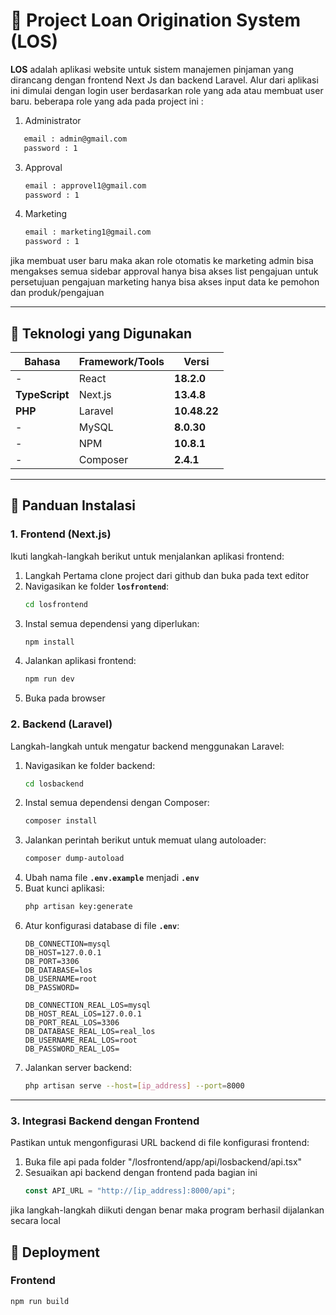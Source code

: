 # 🌿 **Project Loan Origination System (LOS)**

**LOS** adalah aplikasi website untuk sistem manajemen pinjaman yang dirancang dengan frontend Next Js dan backend Laravel. Alur dari aplikasi ini dimulai dengan login user berdasarkan role yang ada atau membuat user baru. 
beberapa role yang ada pada project ini :
1. Administrator
```bash
   email : admin@gmail.com
   password : 1
```
3. Approval
   ```bash
   email : approvel1@gmail.com
   password : 1
   ```
5. Marketing
   ```bash
   email : marketing1@gmail.com
   password : 1
   ```
jika membuat user baru maka akan role otomatis ke marketing
admin bisa mengakses semua sidebar
approval hanya bisa akses list pengajuan untuk persetujuan pengajuan
marketing hanya bisa akses input data ke pemohon dan produk/pengajuan

---

## **📌 Teknologi yang Digunakan**

| **Bahasa**        | **Framework/Tools**       | **Versi**        |
|--------------------|---------------------------|------------------|
| -                  | React                    | **18.2.0**       |
| **TypeScript**     | Next.js                  | **13.4.8**       |
| **PHP**            | Laravel                  | **10.48.22**     |
| -                  | MySQL                    | **8.0.30**       |
| -                  | NPM                      | **10.8.1**       |
| -                  | Composer                 | **2.4.1**        |

---

## **📖 Panduan Instalasi**

### **1. Frontend (Next.js)**  
Ikuti langkah-langkah berikut untuk menjalankan aplikasi frontend:  
1. Langkah Pertama clone project dari github dan buka pada text editor
2. Navigasikan ke folder **`losfrontend`**:
   ```bash
   cd losfrontend
   ```  
3. Instal semua dependensi yang diperlukan:  
   ```bash
   npm install
   ```  
4. Jalankan aplikasi frontend:  
   ```bash
   npm run dev
   ```
5. Buka pada browser

### **2. Backend (Laravel)**  
Langkah-langkah untuk mengatur backend menggunakan Laravel:  
1. Navigasikan ke folder backend:  
   ```bash
   cd losbackend
   ```  
2. Instal semua dependensi dengan Composer:  
   ```bash
   composer install
   ```
3. Jalankan perintah berikut untuk memuat ulang autoloader:
   ```bash
   composer dump-autoload
   ```
4. Ubah nama file **`.env.example`** menjadi **`.env`**
5. Buat kunci aplikasi:
   ```bash
   php artisan key:generate
   ```  
6. Atur konfigurasi database di file **`.env`**:  
   ```env
   DB_CONNECTION=mysql
   DB_HOST=127.0.0.1
   DB_PORT=3306
   DB_DATABASE=los
   DB_USERNAME=root
   DB_PASSWORD=

   DB_CONNECTION_REAL_LOS=mysql
   DB_HOST_REAL_LOS=127.0.0.1
   DB_PORT_REAL_LOS=3306
   DB_DATABASE_REAL_LOS=real_los
   DB_USERNAME_REAL_LOS=root
   DB_PASSWORD_REAL_LOS=
   ```
7. Jalankan server backend:  
   ```bash
   php artisan serve --host=[ip_address] --port=8000
   ```  

---

### **3. Integrasi Backend dengan Frontend**  
Pastikan untuk mengonfigurasi URL backend di file konfigurasi frontend:
1. Buka file api pada folder "/losfrontend/app/api/losbackend/api.tsx"
2. Sesuaikan api backend dengan frontend pada bagian ini
   ```typescript
   const API_URL = "http://[ip_address]:8000/api";
   ```
jika langkah-langkah diikuti dengan benar maka program berhasil dijalankan secara local

## **🚀 Deployment**
### Frontend
```bash
npm run build
```

